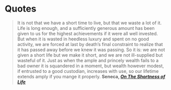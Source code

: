 
# Quotes

> It is not that we have a short time to live, but that we waste a lot of it. Life is long enough, and a sufficiently generous amount has been given to us for the highest achievements if it were all well invested. But when it is wasted in heedless luxury and spent on no good activity, we are forced at last by death’s final constraint to realize that it has passed away before we knew it was passing. So it is: we are not given a short life but we make it short, and we are not ill-supplied but wasteful of it. Just as when the ample and princely wealth fails to a bad owner it is squandered in a moment, but wealth however modest, if entrusted to a good custodian, increases with use, so our lifetime extends amply if you mange it properly. **Seneca, _[On The Shortness of Life][1]_**

[1]:	http://zxmth.us/1NYNl95